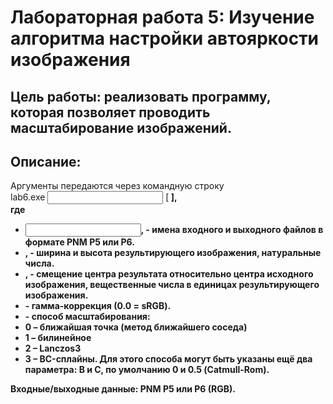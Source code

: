 # Лабораторная работа 5: Изучение алгоритма настройки автояркости изображения

## Цель работы: реализовать программу, которая позволяет проводить масштабирование изображений.

## Описание: 
Аргументы передаются через командную строку  
lab6.exe <input> <output> <width> <height> <dx> <dy> <gamma> <type> [<B> <C>],  
где  
* <input>, <output> - имена входного и выходного файлов в формате PNM P5 или P6.
* <width>, <height> - ширина и высота результирующего изображения, натуральные числа.
* <dx>,<dy> - смещение центра результата относительно центра исходного изображения, вещественные числа в единицах результирующего изображения.
* <gamma> - гамма-коррекция (0.0 = sRGB).
*  <type> - способ масштабирования:
  * 0 – ближайшая точка (метод ближайшего соседа)
  * 1 – билинейное
  * 2 – Lanczos3
  * 3 – BC-сплайны. Для этого способа могут быть указаны ещё два параметра: B и C, по умолчанию 0 и 0.5 (Catmull-Rom).

Входные/выходные данные: PNM P5 или P6 (RGB). 
